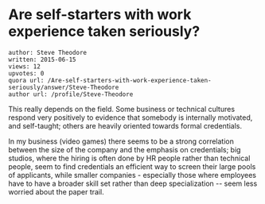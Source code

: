 # Are self-starters with work experience taken seriously?

	author: Steve Theodore
	written: 2015-06-15
	views: 12
	upvotes: 0
	quora url: /Are-self-starters-with-work-experience-taken-seriously/answer/Steve-Theodore
	author url: /profile/Steve-Theodore


This really depends on the field. Some business or technical cultures respond very positively to evidence that somebody is internally motivated, and self-taught; others are heavily oriented towards formal credentials. 

 In my business (video games) there seems to be a strong correlation between the size of the company and the emphasis on credentials; big studios, where the hiring is often done by HR people rather than technical people, seem to find credentials an efficient way to screen their large pools of applicants, while smaller companies - especially those where employees have to have a broader skill set rather than deep specialization -- seem less worried about the paper trail.

